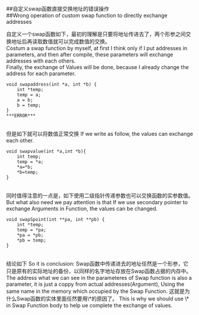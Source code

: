 ##自定义swap函数直接交换地址的错误操作  
##Wrong operation of custom swap function to directly exchange addresses  
  
自定义一个swap函数如下，最初的理解是只要将地址传进去了，两个形参之间交换地址后再读取数值就可以完成数值的交换。  
Costum a swap function by myself, at first I think only if I put addresses in parameters, and then after compile, these parameters will exchange addresses with each others.   
Finally, the exchange of Values will be done, because I already change the address for each parameter.  
````
void swapaddress(int *a, int *b) {
    int *temp;
    temp = a;
    a = b;
    b = temp;
}
***ERROR***
````
<br/>  
但是如下就可以将数值正常交换      
If we write as follow, the values can exchange each other.   
  
````
void swapvalue(int *a,int *b){
	int temp;
	temp = *a;
	*a=*b;
	*b=temp;
}
````
    
 <br/> 
同时值得注意的一点是，如下使用二级指针传递参数也可以交换函数的实参数值。  
But what also need we pay attention is that If we use secondary pointer to exchange Arguments in Function, the values can be changed.    
  
````
void swapSpoint(int **pa, int **pb) {
    int *temp;
    temp = *pa;
    *pa = *pb;
    *pb = temp;
}
````
  
 <br/> 
结论如下  
So it is conclusion:  
Swap函数中传递进去的地址任然是一个形参，它只是原有的实际地址的备份，以同样的名字地址存放在Swap函数占据的内存中。  
The address what we can see in the parameteres of Swap function is also a parameter, it is just a coppy from actual addresses(Argument), Using the same name in the memory which occupied by the Swap Function.  
这就是为什么Swap函数的实体里面任然要用\*的原因了。  
This is why we should use \* in Swap Function body to help ue complete the exchange of values.  


